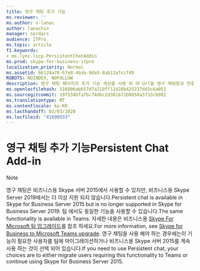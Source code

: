 ```yaml
---
title: 영구 채팅 추가 기능
ms.reviewer: ''
ms.author: v-lanac
author: lanachin
manager: serdars
audience: ITPro
ms.topic: article
f1.keywords:
- ms.lync.lscp.PersistentChatAddin
ms.prod: skype-for-business-itpro
localization_priority: Normal
ms.assetid: 66124a70-67e8-4bda-9da5-8ab13afccf49
ROBOTS: NOINDEX, NOFOLLOW
description: 영구 채팅 페이지의 추가 기능 섹션을 사용 하 여 Url을 영구 채팅방과 연결할 수 있습니다. 이러한 URL은 클라이언트에서 채팅방의 대화 확장성 창에 표시됩니다. 관리자가 등록된 추가 기능 목록에 추가 기능을 추가하고, 채팅방 관리자/생성자가 등록된 추가 기능 중 하나와 채팅방을 연결해야 사용자가 클라이언트에서 이 업그레이드를 확인할 수 있습니다.
ms.openlocfilehash: 516806ab657d7a210ff12428b425237dd2c6a051
ms.sourcegitcommit: 19f534bfafbc74dbc2d381672b0650a3733cb982
ms.translationtype: MT
ms.contentlocale: ko-KR
ms.lasthandoff: 02/03/2020
ms.locfileid: "41690933"
---
```

# <a name="persistent-chat-add-in"></a><span data-ttu-id="a192f-105">영구 채팅 추가 기능</span><span class="sxs-lookup"><span data-stu-id="a192f-105">Persistent Chat Add-in</span></span>

> [!NOTE] 
> <span data-ttu-id="a192f-106">영구 채팅은 비즈니스용 Skype 서버 2015에서 사용할 수 있지만, 비즈니스용 Skype Server 2019에서는 더 이상 지원 되지 않습니다.</span><span class="sxs-lookup"><span data-stu-id="a192f-106">Persistent chat is available in Skype for Business Server 2015 but is no longer supported in Skype for Business Server 2019.</span></span> <span data-ttu-id="a192f-107">팀 에서도 동일한 기능을 사용할 수 있습니다.</span><span class="sxs-lookup"><span data-stu-id="a192f-107">The same functionality is available in Teams.</span></span> <span data-ttu-id="a192f-108">자세한 내용은 비즈니스용 [Skype For Microsoft 팀 업그레이드](https://docs.microsoft.com/MicrosoftTeams/upgrade-start-here)를 참조 하세요.</span><span class="sxs-lookup"><span data-stu-id="a192f-108">For more information, see [Skype for Business to Microsoft Teams upgrade](https://docs.microsoft.com/MicrosoftTeams/upgrade-start-here).</span></span> <span data-ttu-id="a192f-109">영구 채팅을 사용 해야 하는 경우에는이 기능이 필요한 사용자를 팀에 마이그레이션하거나 비즈니스용 Skype 서버 2015를 계속 사용 하는 것이 선택 되어 있습니다.</span><span class="sxs-lookup"><span data-stu-id="a192f-109">If you need to use Persistent chat, your choices are to either migrate users requiring this functionality to Teams or continue using Skype for Business Server 2015.</span></span>

